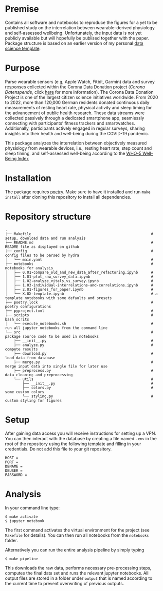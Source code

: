 # Premise

Contains all software and notebooks to reproduce the figures for a yet to be published study on the interrelation between wearable-derived physiology and self-assessed wellbeing. 
Unfortunately, the input data is not yet publicly available but will hopefully be publised together with the paper.
Package structure is based on an earlier version of my personal [data science template](https://github.com/marcwie/datascience-template).

# Purpose

Parse wearable sensors (e.g, Apple Watch, Fitbit, Garmin) data and survey responses collected within the Corona Data Donation project (*Corona Datenspende*, click [here](https://corona-datenspende.github.io/en/) for more information). 
The Corona Data Donation Project is one of the largest citizen science initiatives worldwide. 
From 2020 to 2022, more than 120,000 German residents donated continuous daily measurements of resting heart rate, physical activity and sleep timing for the advancement of public health research. 
These data streams were collected passively through a dedicated smartphone app, seamlessly connecting with participants’ fitness trackers and smartwatches. 
Additionally, participants actively engaged in regular surveys, sharing insights into their health and well-being during the COVID-19 pandemic. 

This package analyzes the interrelation between objectively measured physiology from wearable devices, i.e., resting heart rate, step count and sleep timing, and self-assessed well-being according to the [WHO-5 Well-Being Index](https://www.corc.uk.net/outcome-experience-measures/the-world-health-organisation-five-well-being-index-who-5/) 

# Installation

The package requires [poetry](https://python-poetry.org/). Make sure to have it installed and run `make install` after cloning this repository to install all dependencies.

# Repository structure

```
.
├── Makefile                                                       # setup, download data and run analysis 
├── README.md                                                      # README file as displayed on github
├── config                                                         # config files to be parsed by hydra
│   └── main.yaml                                                  #
├── notebooks                                                      # notebooks for analysis
│   ├── 0.01-compare_old_and_new_data_after_refactoring.ipynb      #
│   ├── 1.01-plot_raw_survey_data.ipynb                            #
│   ├── 1.02-analyze_vitals_vs_survey.ipynb                        #
│   ├── 1.03-individual-interrelations-and-correlations.ipynb      #
│   ├── 2.01-figures_for_paper.ipynb                               #
│   └── X.0X-template.ipynb                                        # a template notebooks with some defaults and presets
├── poetry.lock                                                    # poetry configurations
├── pyproject.toml                                                 #   
├── scripts                                                        # bash scrits  
│   └── execute_notebooks.sh                                       # run all jupyter notebooks from the command line
└── src                                                            # package source code to be used in notebooks
    ├── __init__.py                                                #
    ├── analyze.py                                                 # compute results
    ├── download.py                                                # load data from database
    ├── merge.py                                                   # merge input data into single file for later use
    ├── preprocess.py                                              # data cleaning and preprocessing
    └── utils                                                      #
        ├── __init__.py                                            #
        ├── colors.py                                              # some custom colors
        └── styling.py                                             # custom styling for figures
```

# Setup

After gaining data access you will receive instructions for setting up a VPN. You can then interact with the database by creating a file named `.env` in the root of the repository using the following template and filling in your credentials. Do not add this file to your git repository.

```
HOST = 
PORT = 
DBNAME = 
DBUSER = 
PASSWORD = 
```

# Analysis

In your command line type:
```
$ make activate
$ jupyter notebook
```
The first command activates the virtual environment for the project (see `Makefile` for details). You can then run all notebooks from the ``notebooks`` folder.

Alternatively you can run the entire analysis pipeline by simply typing
```
$ make pipeline
```
This downloads the raw data, performs necessary pre-processing steps, computes the final data set and runs the relevant jupyter notebooks. All output files are stored in a folder under ``output`` that is named according to the current time to prevent overwriting of previous outputs.
